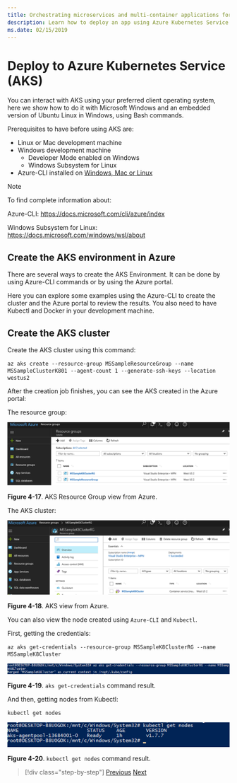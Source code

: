```yaml
---
title: Orchestrating microservices and multi-container applications for high scalability and availability
description: Learn how to deploy an app using Azure Kubernetes Service.
ms.date: 02/15/2019
---
```

# Deploy to Azure Kubernetes Service (AKS)

You can interact with AKS using your preferred client operating system, here we show how to do it with Microsoft Windows and an embedded version of Ubuntu Linux in Windows, using Bash commands.

Prerequisites to have before using AKS are:

- Linux or Mac development machine
- Windows development machine
  - Developer Mode enabled on Windows
  - Windows Subsystem for Linux
- Azure-CLI installed on [Windows, Mac or Linux](/cli/azure/install-azure-cli)

> [!NOTE]
> To find complete information about:
>
> Azure-CLI: <https://docs.microsoft.com/cli/azure/index>
>
> Windows Subsystem for Linux: <https://docs.microsoft.com/windows/wsl/about>

## Create the AKS environment in Azure

There are several ways to create the AKS Environment. It can be done by using Azure-CLI commands or by using the Azure portal.

Here you can explore some examples using the Azure-CLI to create the cluster and the Azure portal to review the results. You also need to have Kubectl and Docker in your development machine.  

## Create the AKS cluster

Create the AKS cluster using this command:

```console
az aks create --resource-group MSSampleResourceGroup --name MSSampleClusterK801 --agent-count 1 --generate-ssh-keys --location westus2
```

After the creation job finishes, you can see the AKS created in the Azure portal:

The resource group:

![Browser view of the Azure AKS resource group.](media/aks-resource-group-view.png)

**Figure 4-17**. AKS Resource Group view from Azure.

The AKS cluster:

![Browser view of an AKS resource group.](media/aks-cluster-view.png)

**Figure 4-18**. AKS view from Azure.

You can also view the node created using `Azure-CLI` and `Kubectl`.

First, getting the credentials:

```console
az aks get-credentials --resource-group MSSampleK8ClusterRG --name MSSampleK8Cluster
```

![Console output from the above command: Merged "MsSampleK8Cluster as current context in /root/.kube/config.](media/get-credentials-command-result.png)

**Figure 4-19**. `aks get-credentials` command result.

And then, getting nodes from Kubectl:

```console
kubectl get nodes
```

![Console output from above command: List of nodes with status, age (time running), and version](media/kubectl-get-nodes-command-result.png)

**Figure 4-20**. `kubectl get nodes` command result.

>[!div class="step-by-step"]
>[Previous](orchestrate-high-scalability-availability.md)
>[Next](docker-apps-development-environment.md)
